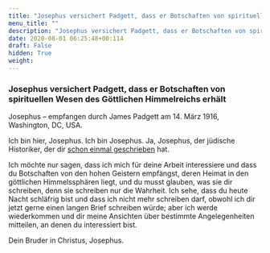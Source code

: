 ```yaml
---
title: "Josephus versichert Padgett, dass er Botschaften von spirituellen Wesen des Göttlichen Himmelreichs erhält"
menu_title: ""
description: "Josephus versichert Padgett, dass er Botschaften von spirituellen Wesen des Göttlichen Himmelreichs erhält"
date: 2020-08-01 06:25:48+00:114
draft: False
hidden: True
weight:
---
```

### Josephus versichert Padgett, dass er Botschaften von spirituellen Wesen des Göttlichen Himmelreichs erhält

Josephus – empfangen durch James Padgett am 14. März 1916, Washington, DC, USA.

Ich bin hier, Josephus. Ich bin Josephus. Ja, Josephus, der jüdische Historiker, der dir [schon einmal geschrieben](/padgett-botschaften/padgett-botschaften-in-reihenfolge-des-datums/padgett-botschaften-1915-september-dezember/josephus-versichert-dass-jesus-in-palaestina-lebte-als-er-ueber-ihn-schrieb-jep-josephus-20-september-1915/) hat.

Ich möchte nur sagen, dass ich mich für deine Arbeit interessiere und dass du Botschaften von den hohen Geistern empfängst, deren Heimat in den göttlichen Himmelssphären liegt, und du musst glauben, was sie dir schreiben, denn sie schreiben nur die Wahrheit. Ich sehe, dass du heute Nacht schläfrig bist und dass ich nicht mehr schreiben darf, obwohl ich dir jetzt gerne einen langen Brief schreiben würde; aber ich werde wiederkommen und dir meine Ansichten über bestimmte Angelegenheiten mitteilen, an denen du interessiert bist.

Dein Bruder in Christus, Josephus.
